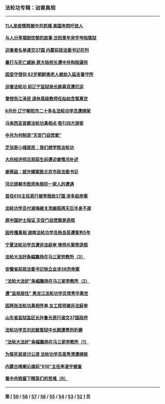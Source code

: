 ### 法轮功专辑：迫害真相
---
#### [11人发疫情照被中共抓捕 美国务院吁放人](../../pages/nf4379/n13192853.md?08280430) 
#### [与人分享摆脱忧郁的故事 沈阳青年宋宇岑陷冤狱](../../pages/nf4379/n13189905.md?08280430) 
#### [迫害者名单递交37国 内蒙前政法委书记在列](../../pages/nf4379/n13190209.md?08280430) 
#### [暴打与死亡威胁 原大陆校长遭中共构陷逼供](../../pages/nf4379/n13180449.md?08280430) 
#### [因坚守信仰 82岁朝鲜族老人被劫入延吉看守所](../../pages/nf4379/n13187512.md?08280430) 
#### [迫害法轮功 前辽宁监狱局长姚喜双遭厄运](../../pages/nf4379/n13187247.md?08280430) 
#### [曾控告江泽民 退休高级教师任灿如含冤离世](../../pages/nf4379/n13186576.md?08280430) 
#### [6月份 辽宁朝阳市二十多名法轮功学员遭绑架](../../pages/nf4379/n13184821.md?08280430) 
#### [马来西亚首都法轮功真相点 吸引四方游客](../../pages/nf4379/n13184458.md?08280430) 
#### [中共为何制造“天安门自焚案”](../../pages/nf4379/n13183270.md?08280430) 
#### [芝加哥小城居民：我们想学炼法轮功](../../pages/nf4379/n13182392.md?08280430) 
#### [大庆经济师吕观茹生前遭迫害情况补述](../../pages/nf4379/n13182016.md?08280430) 
#### [谢燕益：就许娜案致北京市政法委书记](../../pages/nf4379/n13182701.md?08280430) 
#### [河北邯郸市医师朱桃珍一家人的遭遇](../../pages/nf4379/n13181750.md?08280430) 
#### [首任610主任恶行被举报给37国 涉多起命案](../../pages/nf4379/n13178702.md?08280430) 
#### [法轮功学员付淑梅被关洗脑班两天后半身不遂](../../pages/nf4379/n13176460.md?08280430) 
#### [原中国护士指证 天安门自焚案是造假](../../pages/nf4379/n13172289.md?08280430) 
#### [因传播真相 湖南法轮功学员杨良英遭冤判5年](../../pages/nf4379/n13174098.md?08280430) 
#### [宁夏法轮功学员遭非法庭审 律师斥案卷造假](../../pages/nf4379/n13173759.md?08280430) 
#### [法轮大法好条幅飘扬在马三家劳教所（3）](../../pages/nf4379/n13166781.md?08280430) 
#### [安徽省前政法委书记徐立全涉38宗命案](../../pages/nf4379/n13171157.md?08280430) 
#### [“法轮大法好”条幅飘扬在马三家劳教所（2）](../../pages/nf4379/n13162911.md?08280430) 
#### [遭“监视居住” 黑龙江法轮功学员常秀华离世](../../pages/nf4379/n13170660.md?08280430) 
#### [因两张法轮功真相传单 女工程师被非法庭审](../../pages/nf4379/n13168519.md?08280430) 
#### [山东省监狱监区长孙鲁光恶行递交37国政府](../../pages/nf4379/n13168819.md?08280430) 
#### [法轮功学员刘忠敏冤狱中长期遭凳刑折磨](../../pages/nf4379/n13168022.md?08280430) 
#### [“法轮大法好”条幅飘扬在马三家劳教所（1）](../../pages/nf4379/n13162779.md?08280430) 
#### [为冤死弟弟讨公道 法轮功学员高秀清遭绑架](../../pages/nf4379/n13165676.md?08280430) 
#### [内蒙古喀喇沁旗前“610”主任李凌宇被查](../../pages/nf4379/n13166454.md?08280430) 
#### [看中共铁窗下精英们的苦难（9）](../../pages/nf4379/n13163911.md?08280430) 

---
#### 第 [ [59](./59.md?08280430) / [58](./58.md?08280430) / [57](./57.md?08280430) / [56](./56.md?08280430) / [55](./55.md?08280430) / [54](./54.md?08280430) / [53](./53.md?08280430) / [52](./52.md?08280430) ] 页
